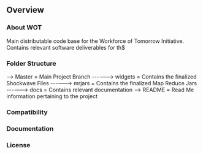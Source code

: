 ## Overview

### About WOT

Main distributable code base for the Workforce of Tomorrow Initiative.  Contains relevant software deliverables for th$

### Folder Structure

--> Master = Main Project Branch
------> widgets = Contains the finalized Shockwave Files
------> mrjars = Contains the finalized Map Reduce Jars
------> docs = Contains relevant documentation
--> README = Read Me information pertaining to the project

### Compatibility

### Documentation

### License
